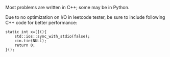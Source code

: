 Most problems are written in C++; some may be in Python.

Due to no optimization on I/O in leetcode tester, be sure to include following C++ code for better performance:

    static int x=[](){
        std::ios::sync_with_stdio(false);
        cin.tie(NULL);
        return 0;
    }();

